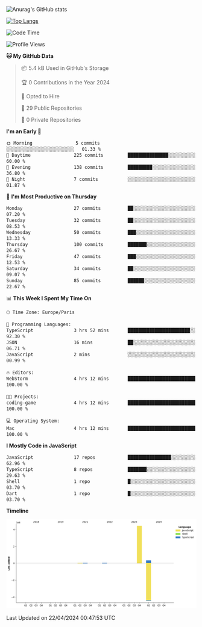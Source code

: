 ![Anurag's GitHub stats](https://github-readme-stats.vercel.app/api?username=sufiane&theme=dark&show_icons=true&count_private=true)


[![Top Langs](https://github-readme-stats.vercel.app/api/top-langs/?username=sufiane&layout=compact)](https://github.com/anuraghazra/github-readme-stats)

<!--START_SECTION:waka-->
![Code Time](http://img.shields.io/badge/Code%20Time-1%2C063%20hrs%205%20mins-blue)

![Profile Views](http://img.shields.io/badge/Profile%20Views-1-blue)

**🐱 My GitHub Data** 

> 📦 5.4 kB Used in GitHub's Storage 
 > 
> 🏆 0 Contributions in the Year 2024
 > 
> 💼 Opted to Hire
 > 
> 📜 29 Public Repositories 
 > 
> 🔑 0 Private Repositories 
 > 
**I'm an Early 🐤** 

```text
🌞 Morning                5 commits           ░░░░░░░░░░░░░░░░░░░░░░░░░   01.33 % 
🌆 Daytime                225 commits         ███████████████░░░░░░░░░░   60.00 % 
🌃 Evening                138 commits         █████████░░░░░░░░░░░░░░░░   36.80 % 
🌙 Night                  7 commits           ░░░░░░░░░░░░░░░░░░░░░░░░░   01.87 % 
```
📅 **I'm Most Productive on Thursday** 

```text
Monday                   27 commits          ██░░░░░░░░░░░░░░░░░░░░░░░   07.20 % 
Tuesday                  32 commits          ██░░░░░░░░░░░░░░░░░░░░░░░   08.53 % 
Wednesday                50 commits          ███░░░░░░░░░░░░░░░░░░░░░░   13.33 % 
Thursday                 100 commits         ███████░░░░░░░░░░░░░░░░░░   26.67 % 
Friday                   47 commits          ███░░░░░░░░░░░░░░░░░░░░░░   12.53 % 
Saturday                 34 commits          ██░░░░░░░░░░░░░░░░░░░░░░░   09.07 % 
Sunday                   85 commits          ██████░░░░░░░░░░░░░░░░░░░   22.67 % 
```


📊 **This Week I Spent My Time On** 

```text
🕑︎ Time Zone: Europe/Paris

💬 Programming Languages: 
TypeScript               3 hrs 52 mins       ███████████████████████░░   92.30 % 
JSON                     16 mins             ██░░░░░░░░░░░░░░░░░░░░░░░   06.71 % 
JavaScript               2 mins              ░░░░░░░░░░░░░░░░░░░░░░░░░   00.99 % 

🔥 Editors: 
WebStorm                 4 hrs 12 mins       █████████████████████████   100.00 % 

🐱‍💻 Projects: 
coding-game              4 hrs 12 mins       █████████████████████████   100.00 % 

💻 Operating System: 
Mac                      4 hrs 12 mins       █████████████████████████   100.00 % 
```

**I Mostly Code in JavaScript** 

```text
JavaScript               17 repos            ████████████████░░░░░░░░░   62.96 % 
TypeScript               8 repos             ███████░░░░░░░░░░░░░░░░░░   29.63 % 
Shell                    1 repo              █░░░░░░░░░░░░░░░░░░░░░░░░   03.70 % 
Dart                     1 repo              █░░░░░░░░░░░░░░░░░░░░░░░░   03.70 % 
```



**Timeline**

![Lines of Code chart](https://raw.githubusercontent.com/Sufiane/Sufiane/main/assets/bar_graph.png)


 Last Updated on 22/04/2024 00:47:53 UTC
<!--END_SECTION:waka-->


<!--
**Sufiane/sufiane** is a ✨ _special_ ✨ repository because its `README.md` (this file) appears on your GitHub profile.

Here are some ideas to get you started:

- 🔭 I’m currently working on ...
- 🌱 I’m currently learning ...
- 👯 I’m looking to collaborate on ...
- 🤔 I’m looking for help with ...
- 💬 Ask me about ...
- 📫 How to reach me: ...
- 😄 Pronouns: ...
- ⚡ Fun fact: ...
-->
